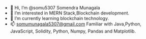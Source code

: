 - 👋 Hi, I’m @somu5307 Somendra Munagala
- 👀 I’m interested in MERN Stack,Blockchain development.
- 🌱 I’m currently learning blockchain technology.
- 📫 somumunagala5307@gmail.com
Familiar with Java,Python, JavaScript, Solidity, Python, Numpy, Pandas and Matplotlib.
<!---
somu5307/somu5307 is a ✨ special ✨ repository because its `README.md` (this file) appears on your GitHub profile.
You can click the Preview link to take a look at your changes.
--->

